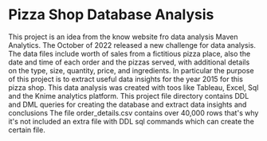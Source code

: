 # Pizza Shop Database Analysis
This project is an idea from the know website fro data analysis Maven Analytics.
The October of 2022 released a new challenge for data analysis.
The data files include worth of sales from a fictitious pizza place, 
also the date and time of each order and the pizzas served, 
with additional details on the type, size, quantity, price, and ingredients.
In particular the purpose of this project is to extract useful data insights for the year 2015 for this pizza shop.
This data analysis was created with toos like Tableau, Excel, Sql and the Knime analytics platform.
This project file directory contains DDL and DML queries for creating the database and extract data insights and conclusions
The file order_details.csv contains over 40,000 rows that's why it's not included an extra file with DDL sql commands which can create the certain file. 
